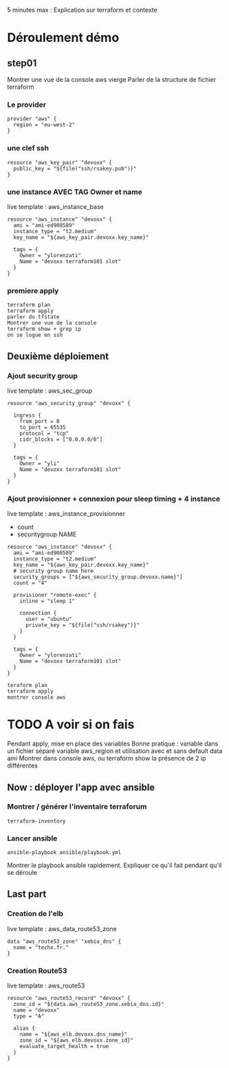 5 minutes max : Explication sur terraform et contexte

# Déroulement démo
## step01

Montrer une vue de la console aws vierge
Parler de la structure de fichier terraform

### Le provider ###

```
provider "aws" {
  region = "eu-west-2"
}
```

### une clef ssh ###

```
resource "aws_key_pair" "devoxx" {
  public_key = "${file("ssh/rsakey.pub")}"
}
```

### une instance AVEC TAG Owner et name ###

live template : aws_instance_base

```
resource "aws_instance" "devoxx" {
  ami = "ami-ed908589"
  instance_type = "t2.medium"
  key_name = "${aws_key_pair.devoxx.key_name}"

  tags = {
    Owner = "ylorenzati"
    Name = "devoxx terraform101 slot"
  }
}
```

### premiere apply ###

```
terraform plan
terraform apply
parler du tfstate
Montrer une vue de la console
terraform show + grep ip
on se logue en ssh
```

## Deuxième déploiement ##
### Ajout security group ###

live template : aws_sec_group

```
resource "aws_security_group" "devoxx" {

  ingress {
    from_port = 0
    to_port = 65535
    protocol = "tcp"
    cidr_blocks = ["0.0.0.0/0"]
  }

  tags = {
    Owner = "yli"
    Name = "devoxx terraform101 slot"
  }
}
```

### Ajout provisionner + connexion pour sleep timing + 4 instance ###

live template : aws_instance_provisionner
+ count 
+ securitygroup NAME

```
resource "aws_instance" "devoxx" {
  ami = "ami-ed908589"
  instance_type = "t2.medium"
  key_name = "${aws_key_pair.devoxx.key_name}"
  # security group name here
  security_groups = ["${aws_security_group.devoxx.name}"]
  count = "4"

  provisioner "remote-exec" {
    inline = "sleep 1"

    connection {
      user = "ubuntu"
      private_key = "${file("ssh/rsakey")}"
    }
  }

  tags = {
    Owner = "ylorenzati"
    Name = "devoxx terraform101 slot"
  }
}
```

```
teraform plan
terraform apply
montrer console aws
```

# TODO A voir si on fais
Pendant apply, mise en place des variables
Bonne pratique : variable dans un fichier séparé
variable aws_region et utilisation avec et sans default
data ami
Montrer dans console aws, ou terraform show la présence de 2 ip différentes


## Now : déployer l'app avec ansible ##
### Montrer / générer l'inventaire terraforum ###

`terraform-inventory`

### Lancer ansible ###

```
ansible-playbook ansible/playbook.yml
```

Montrer le playbook ansible rapidement.
Expliquer ce qu'il fait pendant qu'il se déroule

## Last part ##

### Creation de l'elb ###

live template : aws_data_route53_zone

```
data "aws_route53_zone" "xebia_dns" {
  name = "techx.fr."
}
```

### Creation Route53 ###

live template : aws_route53

```
resource "aws_route53_record" "devoxx" {
  zone_id = "${data.aws_route53_zone.xebia_dns.id}"
  name = "devoxx"
  type = "A"

  alias {
    name = "${aws_elb.devoxx.dns_name}"
    zone_id = "${aws_elb.devoxx.zone_id}"
    evaluate_target_health = true
  }
}
```
